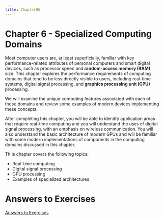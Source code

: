 ```yaml
---
title: Chapter06
---
```


# Chapter 6 - Specialized Computing Domains

Most computer users are, at least superficially, familiar with key performance-related
attributes of personal computers and smart digital devices, such as processor speed and
**random-access memory (RAM)** size. This chapter explores the performance requirements
of computing domains that tend to be less directly visible to users, including real-time
systems, digital signal processing, and **graphics processing unit (GPU)** processing.

We will examine the unique computing features associated with each of these domains
and review some examples of modern devices implementing these concepts.

After completing this chapter, you will be able to identify application areas that require
real-time computing and you will understand the uses of digital signal processing, with an
emphasis on wireless communication. You will also understand the basic architecture of
modern GPUs and will be familiar with some modern implementations of components
in the computing domains discussed in this chapter.

Th is chapter covers the following topics:
* Real-time computing
* Digital signal processing
* GPU processing
* Examples of specialized architectures

# Answers to Exercises
[Answers to Exercises](Answers%20to%20Exercises/)